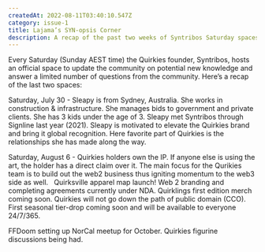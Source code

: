 ```yaml
---
createdAt: 2022-08-11T03:40:10.547Z
category: issue-1
title: Lajama’s SYN-opsis Corner
description: A recap of the past two weeks of Syntribos Saturday spaces
---
```

Every Saturday (Sunday AEST time) the Quirkies founder, Syntribos, hosts an official space to update the community on potential new knowledge and answer a limited number of questions from the community.  Here’s a recap of the last two spaces:  

Saturday, July 30 - Sleapy is from Sydney, Australia. She works in construction & infrastructure. She manages bids to government and private clients. She has 3 kids under the age of 3. 
Sleapy met Syntribos through Signline last year (2021). Sleapy is motivated to elevate the Quirkies brand and bring it global recognition. Here favorite part of Quirkies is the relationships she has made along the way. 

Saturday, August 6 - Quirkies holders own the IP. If anyone else is using the art, the holder has a direct claim over it. The main focus for the Qurikies team is to build out the web2 business thus igniting momentum to the web3 side as well.   Quirksville apparel map launch! Web 2 branding and completing agreements currently under NDA. Quirklings first edition merch coming soon. Quirkies will not go down the path of public domain (CCO). First seasonal tier-drop coming soon and will be available to everyone 24/7/365.

FFDoom setting up NorCal meetup for October. Quirkies figurine discussions being had.